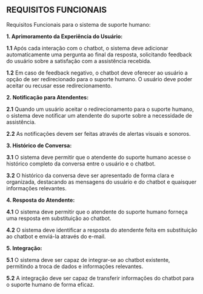 
## **REQUISITOS FUNCIONAIS**

Requisitos Funcionais para o sistema de suporte humano:

**1. Aprimoramento da Experiência do Usuário:** 

**1.1** Após cada interação com o chatbot, o sistema deve adicionar automaticamente uma pergunta ao final da resposta, solicitando feedback do usuário sobre a satisfação com a assistência recebida. 

**1.2** Em caso de feedback negativo, o chatbot deve oferecer ao usuário a opção de ser redirecionado para o suporte humano. O usuário deve poder aceitar ou recusar esse redirecionamento.

**2. Notificação para Atendentes:**

**2.1** Quando um usuário aceitar o redirecionamento para o suporte humano, o sistema deve notificar um atendente do suporte sobre a necessidade de assistência.

**2.2** As notificações devem ser feitas através de alertas visuais e sonoros.

**3. Histórico de Conversa:**

**3.1** O sistema deve permitir que o atendente do suporte humano acesse o histórico completo da conversa entre o usuário e o chatbot.

**3.2** O histórico da conversa deve ser apresentado de forma clara e organizada, destacando as mensagens do usuário e do chatbot e quaisquer informações relevantes.

**4. Resposta do Atendente:**

**4.1** O sistema deve permitir que o atendente do suporte humano forneça uma resposta em substituição ao chatbot.

**4.2** O sistema deve identificar a resposta do atendente feita em substituição ao chatbot e enviá-la através do e-mail.

**5. Integração:**

**5.1** O sistema deve ser capaz de integrar-se ao chatbot existente, permitindo a troca de dados e informações relevantes.

**5.2** A integração deve ser capaz de transferir informações do chatbot para o suporte humano de forma eficaz.

